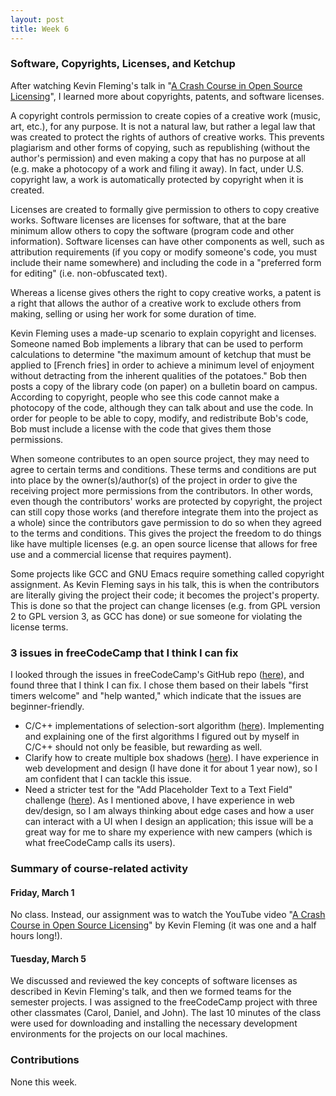 ```yaml
---
layout: post
title: Week 6
---
```


### Software, Copyrights, Licenses, and Ketchup

After watching Kevin Fleming's talk in "[A Crash Course in Open Source Licensing](https://www.youtube.com/watch?v=cJIi-hIlCQM&feature=youtu.be)",
I learned more about copyrights, patents, and software licenses.

A copyright controls permission to create copies of a creative work (music, art, etc.), for any purpose. It is not a natural law, but rather
a legal law that was created to protect the rights of authors of creative works. This prevents plagiarism and other forms of copying, such as
republishing (without the author's permission) and even making a copy that has no purpose at all (e.g. make a photocopy of a work and filing it
away). In fact, under U.S. copyright law, a work is automatically protected by copyright when it is created.

Licenses are created to formally give permission to others to copy creative works. Software licenses are licenses for software, that at the bare
minimum allow others to copy the software (program code and other information). Software licenses can have other components as well, such as
attribution requirements (if you copy or modify someone's code, you must include their name somewhere) and including the code in a "preferred
form for editing" (i.e. non-obfuscated text).

Whereas a license gives others the right to copy creative works, a patent is a right that allows the author of a creative work to exclude others
from making, selling or using her work for some duration of time.

Kevin Fleming uses a made-up scenario to explain copyright and licenses. Someone named Bob implements a library that can be used to perform
calculations to determine "the maximum amount of ketchup that must be applied to [French fries] in order to achieve a minimum level of enjoyment
without detracting from the inherent qualities of the potatoes." Bob then posts a copy of the library code (on paper) on a bulletin board on campus.
According to copyright, people who see this code cannot make a photocopy of the code, although they can talk about and use the code. In order for
people to be able to copy, modify, and redistribute Bob's code, Bob must include a license with the code that gives them those permissions.

When someone contributes to an open source project, they may need to agree to certain terms and conditions. These terms and conditions are put into
place by the owner(s)/author(s) of the project in order to give the receiving project more permissions from the contributors. In other words, even
though the contributors' works are protected by copyright, the project can still copy those works (and therefore integrate them into the project as
a whole) since the contributors gave permission to do so when they agreed to the terms and conditions. This gives the project the freedom to do things
like have multiple licenses (e.g. an open source license that allows for free use and a commercial license that requires payment).

Some projects like GCC and GNU Emacs require something called copyright assignment. As Kevin Fleming says in his talk, this is when the contributors are
literally giving the project their code; it becomes the project's property. This is done so that the project can change licenses (e.g. from GPL version 2
to GPL version 3, as GCC has done) or sue someone for violating the license terms.

### 3 issues in freeCodeCamp that I think I can fix

I looked through the issues in freeCodeCamp's GitHub repo ([here](https://github.com/freeCodeCamp/freeCodeCamp/issues)), and found three that I think I
can fix. I chose them based on their labels "first timers welcome" and "help wanted," which indicate that the issues are beginner-friendly.

- C/C++ implementations of selection-sort algorithm ([here](https://github.com/freeCodeCamp/freeCodeCamp/issues/35391)). Implementing and explaining
one of the first algorithms I figured out by myself in C/C++ should not only be feasible, but rewarding as well.
- Clarify how to create multiple box shadows ([here](https://github.com/freeCodeCamp/freeCodeCamp/issues/35534)). I have experience in web development
and design (I have done it for about 1 year now), so I am confident that I can tackle this issue.
- Need a stricter test for the "Add Placeholder Text to a Text Field" challenge ([here](https://github.com/freeCodeCamp/freeCodeCamp/issues/35543)). As
I mentioned above, I have experience in web dev/design, so I am always thinking about edge cases and how a user can interact with a UI when I design an
application; this issue will be a great way for me to share my experience with new campers (which is what freeCodeCamp calls its users).

### Summary of course-related activity

#### Friday, March 1

No class. Instead, our assignment was to watch the YouTube video "[A Crash Course in Open Source Licensing](https://www.youtube.com/watch?v=cJIi-hIlCQM&feature=youtu.be)"
by Kevin Fleming (it was one and a half hours long!).

#### Tuesday, March 5

We discussed and reviewed the key concepts of software licenses as described in Kevin Fleming's talk, and then we formed teams for the semester projects.
I was assigned to the freeCodeCamp project with three other classmates (Carol, Daniel, and John). The last 10 minutes of the class were used for downloading
and installing the necessary development environments for the projects on our local machines.

### Contributions

None this week.
